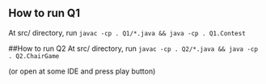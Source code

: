 ## How to run Q1
At src/ directory, run `javac -cp . Q1/*.java && java -cp . Q1.Contest`

##How to run Q2
At src/ directory, run `javac -cp . Q2/*.java && java -cp . Q2.ChairGame`

(or open at some IDE and press play button)

